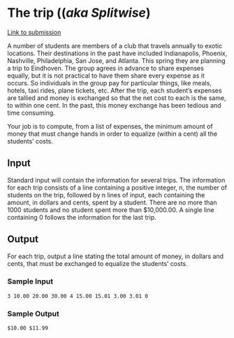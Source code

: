 # The trip ((*aka Splitwise*)

[Link to submission](https://onlinejudge.org/index.php?option=com_onlinejudge&Itemid=8&category=29&page=show_problem&problem=1078)

A number of students are members of a club that travels annually to exotic locations. Their destinations
in the past have included Indianapolis, Phoenix, Nashville, Philadelphia, San Jose, and Atlanta. This
spring they are planning a trip to Eindhoven.
The group agrees in advance to share expenses equally, but it is not practical to have them share
every expense as it occurs. So individuals in the group pay for particular things, like meals, hotels, taxi
rides, plane tickets, etc. After the trip, each student’s expenses are tallied and money is exchanged so
that the net cost to each is the same, to within one cent. In the past, this money exchange has been
tedious and time consuming.

Your job is to compute, from a list of expenses, the minimum amount of
money that must change hands in order to equalize (within a cent) all the students’ costs.

## Input

Standard input will contain the information for several trips. The information for each trip consists of
a line containing a positive integer, n, the number of students on the trip, followed by n lines of input,
each containing the amount, in dollars and cents, spent by a student. There are no more than 1000
students and no student spent more than $10,000.00. A single line containing 0 follows the information
for the last trip.

## Output

For each trip, output a line stating the total amount of money, in dollars and cents, that must be
exchanged to equalize the students’ costs.

### Sample Input

`3
10.00
20.00
30.00
4
15.00
15.01
3.00
3.01
0`

### Sample Output

`$10.00
$11.99`
